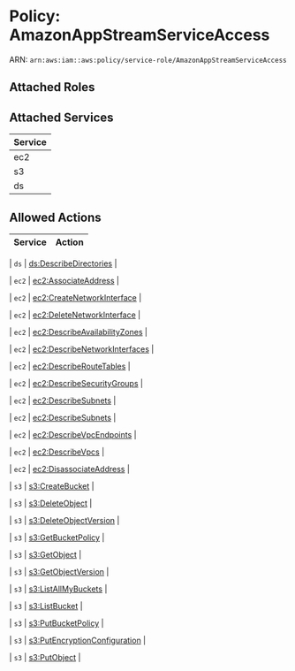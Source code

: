 # Policy: AmazonAppStreamServiceAccess

ARN: `arn:aws:iam::aws:policy/service-role/AmazonAppStreamServiceAccess`

## Attached Roles

## Attached Services

| Service |
|---------|
| ec2 |
| s3 |
| ds |

## Allowed Actions

| Service | Action |
|:-------:|--------|

| `ds` | [ds:DescribeDirectories](../actions.md#ds:describedirectories) |

| `ec2` | [ec2:AssociateAddress](../actions.md#ec2:associateaddress) |

| `ec2` | [ec2:CreateNetworkInterface](../actions.md#ec2:createnetworkinterface) |

| `ec2` | [ec2:DeleteNetworkInterface](../actions.md#ec2:deletenetworkinterface) |

| `ec2` | [ec2:DescribeAvailabilityZones](../actions.md#ec2:describeavailabilityzones) |

| `ec2` | [ec2:DescribeNetworkInterfaces](../actions.md#ec2:describenetworkinterfaces) |

| `ec2` | [ec2:DescribeRouteTables](../actions.md#ec2:describeroutetables) |

| `ec2` | [ec2:DescribeSecurityGroups](../actions.md#ec2:describesecuritygroups) |

| `ec2` | [ec2:DescribeSubnets](../actions.md#ec2:describesubnets) |

| `ec2` | [ec2:DescribeSubnets](../actions.md#ec2:describesubnets) |

| `ec2` | [ec2:DescribeVpcEndpoints](../actions.md#ec2:describevpcendpoints) |

| `ec2` | [ec2:DescribeVpcs](../actions.md#ec2:describevpcs) |

| `ec2` | [ec2:DisassociateAddress](../actions.md#ec2:disassociateaddress) |

| `s3` | [s3:CreateBucket](../actions.md#s3:createbucket) |

| `s3` | [s3:DeleteObject](../actions.md#s3:deleteobject) |

| `s3` | [s3:DeleteObjectVersion](../actions.md#s3:deleteobjectversion) |

| `s3` | [s3:GetBucketPolicy](../actions.md#s3:getbucketpolicy) |

| `s3` | [s3:GetObject](../actions.md#s3:getobject) |

| `s3` | [s3:GetObjectVersion](../actions.md#s3:getobjectversion) |

| `s3` | [s3:ListAllMyBuckets](../actions.md#s3:listallmybuckets) |

| `s3` | [s3:ListBucket](../actions.md#s3:listbucket) |

| `s3` | [s3:PutBucketPolicy](../actions.md#s3:putbucketpolicy) |

| `s3` | [s3:PutEncryptionConfiguration](../actions.md#s3:putencryptionconfiguration) |

| `s3` | [s3:PutObject](../actions.md#s3:putobject) |
